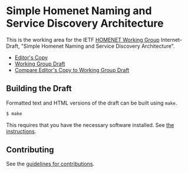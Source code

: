 # Simple Homenet Naming and Service Discovery Architecture

This is the working area for the IETF [HOMENET Working Group](https://datatracker.ietf.org/wg/homenet/documents/) Internet-Draft, "Simple Homenet Naming and Service Discovery Architecture".

* [Editor's Copy](https://ietf-homenet-wg.github.io/simple-naming/draft-ietf-homenet-simple-naming.html)
* [Working Group Draft](https://tools.ietf.org/html/draft-ietf-homenet-simple-naming)
* [Compare Editor's Copy to Working Group Draft](https://tools.ietf.org//rfcdiff?url1=https://tools.ietf.org/id/draft-ietf-homenet-simple-naming-02.txt&url2=https://ietf-homenet-wg.github.io/simple-naming/draft-ietf-homenet-simple-naming.txt)

## Building the Draft

Formatted text and HTML versions of the draft can be built using `make`.

```sh
$ make
```

This requires that you have the necessary software installed.  See
[the instructions](https://github.com/martinthomson/i-d-template/blob/master/doc/SETUP.md).


## Contributing

See the
[guidelines for contributions](https://github.com/ietf-homenet-wg/simple-naming/blob/master/CONTRIBUTING.md).
